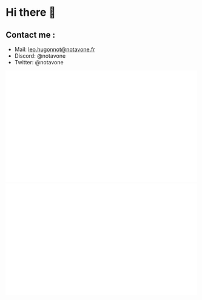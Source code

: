 # Hi there 👋

## Contact me :
- Mail: leo.hugonnot@notavone.fr
- Discord: @notavone
- Twitter: @notavone

![](https://github.com/notavone/github-stats/blob/master/generated/overview.svg)
![](https://github.com/notavone/github-stats/blob/master/generated/languages.svg)
